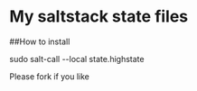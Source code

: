 My saltstack state files
===

##How to install

sudo salt-call --local state.highstate


Please fork if you like
